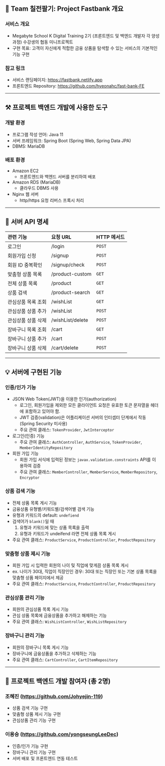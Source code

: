## :triangular_flag_on_post: Team 칠전팔기: Project Fastbank 개요

### 서비스 개요
- Megabyte School K Digital Training 2기 (프론트엔드 및 백엔드 개발자 각 양성과정) 수강생의 협동 미니프로젝트
- 구현 목표: 고객이 자신에게 적합한 금융 상품을 탐색할 수 있는 서비스의 기본적인 기능 구현

### 참고 링크
- 서비스 랜딩페이지: https://fastbank.netlify.app 
- 프론트엔드 Repository: https://github.com/hyeonahc/fast-bank-FE 


** **


## :hammer_and_pick: 프로젝트 백엔드 개발에 사용한 도구

### 개발 환경
- 프로그램 작성 언어: Java 11
- 서버 프레임워크: Spring Boot (Spring Web, Spring Data JPA)
- DBMS: MariaDB

### 배포 환경
- Amazon EC2
  - 프론트엔드와 백엔드 서버를 분리하여 배포
- Amazon RDS (MariaDB)
  - 클라우드 DBMS 사용
- Nginx 웹 서버
  - http/https 요청 리버스 프록시 처리


** **


## :speech_balloon: 서버 API 명세

| 관련 기능    | 요청 URL        | HTTP 메서드     | 
| :----------- | :------------ | :------------ | 
| 로그인 | /login | `POST` |         
| 회원가입 신청 | /signup | `POST` |          
| 회원 ID 중복확인 | /signup/check | `POST` |              
| 맞춤형 상품 목록 | /product-custom | `GET` |             
| 전체 상품 목록 | /product | `GET` |               
| 상품 검색 | /product-search | `GET` |       
| 관심상품 목록 조회 | /wishList | `GET` |             
| 관심상품 상품 추가 | /wishList | `POST` |   
| 관심상품 상품 삭제 | /wishList/delete | `POST` |  
| 장바구니 목록 조회 | /cart | `GET` |             
| 장바구니 상품 추가 | /cart | `POST` |   
| 장바구니 상품 삭제 | /cart/delete | `POST` |            


** **


## :bulb: 서버에 구현된 기능

### 인증/인가 기능
- JSON Web Token(JWT)을 이용한 인가(authorization)
  - 로그인, 회원가입을 제외한 모든 클라이언트 요청은 유효한 토큰 문자열을 헤더에 포함하고 있어야 함.
  - JWT 검증(validation)은 어플리케이션 서버의 인터셉터 단계에서 작동 (Spring Security 미사용)
  - 주요 관여 클래스: `TokenProvider`, `JwtInterceptor`
- 로그인(인증) 기능
  - 주요 관여 클래스: `AuthController`, `AuthService`, `TokenProvider`, `MemberIdentityRepository`
- 회원 가입 기능
  - 회원 가입 서식에 입력된 정보는 `javax.validation.constraints` API를 이용하여 검증
  - 주요 관여 클래스: `MemberController`, `MemberService`, `MemberRepository`, `Encryptor`


### 상품 검색 기능
- 전체 상품 목록 게시 기능
- 금융상품 유형별/키워드별/검색어별 검색 기능
- 유형과 키워드의 default: `undefiend`
- 검색어가 `blank()`일 때
  1. 유형과 키워드에 맞는 상품 목록을 출력
  2. 유형과 키워드가 undeifend 라면 전체 상품 목록 게시
- 주요 관여 클래스: `ProductService`, `ProductController`, `ProductRepository`


### 맞춤형 상품 제시 기능
- 회원 가입 시 입력한 회원의 나이 및 직업에 맞게끔 상품 목록 게시
- ex. 나이가 30대, 직업이 직장인인 경우: 30대 또는 직장인 또는 기본 상품 목록을 맞춤형 상품 페이지에서 제공
- 주요 관여 클래스: `ProductService`, `ProductController`, `ProductRepository`


### 관심상품 관리 기능
- 회원의 관심상품 목록 게시 기능
- 관심 상품 목록에 금융상품을 추가하고 해제하는 기능
- 주요 관여 클래스: `WishListController`, `WishListRepository`


### 장바구니 관리 기능
- 회원의 장바구니 목록 게시 기능
- 장바구니에 금융상품을 추가하고 삭제하는 기능
- 주요 관여 클래스: `CartController`, `CartItemRepository`



** **


## :slightly_smiling_face: 프로젝트 백엔드 개발 참여자 (총 2명)

### 조혜진 (https://github.com/Johyejin-119)
  - 상품 검색 기능 구현
  - 맞춤형 상품 제시 기능 구현
  - 관심상품 관리 기능 구현
### 이용승 (https://github.com/yongseungLeeDec)
  - 인증/인가 기능 구현
  - 장바구니 관리 기능 구현
  - 서버 배포 및 프론트엔드 연동 테스트
